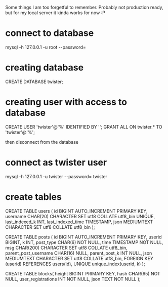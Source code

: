 Some things I am too forgetful to remember.
Probably not production ready, but for my local server it kinda works for now :P

# connect to database
mysql -h 127.0.0.1 -u root --password=<pwroot>

# creating database
CREATE DATABASE twister;

# creating user with access to database
CREATE USER 'twister'@'%' IDENTIFIED BY '<pwtwister>';
GRANT ALL ON twister.* TO 'twister'@'%';

then disconnect from the database

# connect as twister user
mysql -h 127.0.0.1 -u twister --password=<pwtwister> twister

# create tables
CREATE TABLE users (
    id BIGINT AUTO_INCREMENT PRIMARY KEY,
    username CHAR(20) CHARACTER SET utf8 COLLATE utf8_bin UNIQUE,
    last_indexed_k INT,
    last_indexed_time TIMESTAMP,
    json MEDIUMTEXT CHARACTER SET utf8 COLLATE utf8_bin
);

CREATE TABLE posts (
    id BIGINT AUTO_INCREMENT PRIMARY KEY,
    userid BIGINT,
    k INT,
    post_type CHAR(6) NOT NULL,
    time TIMESTAMP NOT NULL,
    msg CHAR(200) CHARACTER SET utf8 COLLATE utf8_bin,
    parent_post_username CHAR(16) NULL,
    parent_post_k INT NULL,
    json MEDIUMTEXT CHARACTER SET utf8 COLLATE utf8_bin,
    FOREIGN KEY (userid) REFERENCES users(id),
    UNIQUE unique_index(userid, k)
);

CREATE TABLE blocks(
    height BIGINT PRIMARY KEY,
    hash CHAR(65) NOT NULL,
    user_registrations INT NOT NULL,
    json TEXT NOT NULL
);

